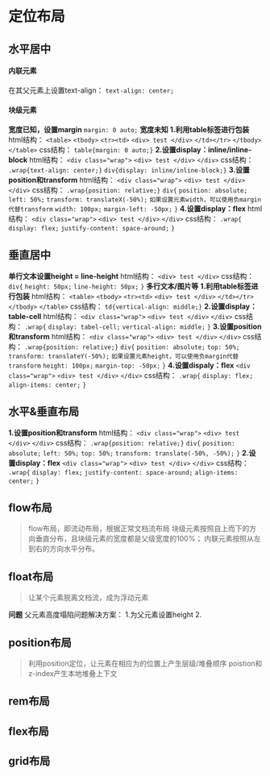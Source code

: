 # 定位布局

## 水平居中
#### 内联元素
在其父元素上设置text-align：
`text-align: center;`

#### 块级元素
**宽度已知，设置margin**
`margin: 0 auto;`
**宽度未知**
**1.利用table标签进行包装**
html结构：
`<table>`
	`<tbody>`
		`<tr><td>`
			`<div> test </div>`
		`</td></tr>`
	`</tbody>`
`</table>`
css结构：
`table{margin: 0 auto;}`
**2.设置display：inline/inline-block**
html结构：
`<div class="wrap">`
	`<div> test </div>`
`</div>`
css结构：
`.wrap{text-align: center;}`
`div{display: inline/inline-block;}`
**3.设置position和transform**
html结构：
`<div class="wrap">`
	`<div> test </div>`
`</div>`
css结构：
`.wrap{position: relative;}`
`div{`
	`position: absolute;`
	`left: 50%;`
	`transform: translateX(-50%);`
	`如果设置元素width，可以使用负margin代替transform`
	`width: 100px;`
	`margin-left: -50px;`
`}`
**4.设置display：flex**
html结构：
`<div class="wrap">`
	`<div> test </div>`
`</div>`
css结构：
`.wrap{`
	`display: flex;`
	`justify-content: space-around;`
`}`
## 垂直居中
**单行文本设置height = line-height**
html结构：
`<div> test </div>`
css结构：
`div{`
	`height: 50px;`
	`line-height: 50px;`
`}`
**多行文本/图片等**
**1.利用table标签进行包装**
html结构：
`<table>`
	`<tbody>`
		`<tr><td>`
			`<div> test </div>`
		`</td></tr>`
	`</tbody>`
`</table>`
css结构：
`td{vertical-align: middle;}`
**2.设置display：table-cell**
html结构：
`<div class="wrap">`
	`<div> test </div>`
`</div>`
css结构：
`.wrap{`
	`display: tabel-cell;`
	`vertical-align: middle;`
`}`
**3.设置position和transform**
html结构：
`<div class="wrap">`
	`<div> test </div>`
`</div>`
css结构：
`.wrap{position: relative;}`
`div{`
	`position: absolute;`
	`top: 50%;`
	`transform: translateY(-50%);`
	`如果设置元素height，可以使用负margin代替transform`
	`height: 100px;`
	`margin-top: -50px;`
`}`
**4.设置dispaly：flex**
`<div class="wrap">`
	`<div> test </div>`
`</div>`
css结构：
`.wrap{`
	`display: flex;`
	`align-items: center;`
`}`

## 水平&垂直布局
**1.设置position和transform**
html结构：
`<div class="wrap">`
	`<div> test </div>`
`</div>`
css结构：
`.wrap{position: relative;}`
`div{`
	`position: absolute;`
	`left: 50%;`
	`top: 50%;`
	`transform: translate(-50%, -50%);`
`}`
**2.设置display：flex**
`<div class="wrap">`
	`<div> test </div>`
`</div>`
css结构：
`.wrap{`
	`display: flex;`
	`justify-content: space-around;`
	`align-items: center;`
`}`

## flow布局
>flow布局，即流动布局，根据正常文档流布局
>块级元素按照自上而下的方向垂直分布，且块级元素的宽度都是父级宽度的100%；
>内联元素按照从左到右的方向水平分布。

## float布局
>让某个元素脱离文档流，成为浮动元素

**问题**
父元素高度塌陷问题解决方案：
1.为父元素设置height
2.


## position布局
>利用position定位，让元素在相应为的位置上产生层级/堆叠顺序
>poistion和z-index产生本地堆叠上下文

## rem布局
>

## flex布局
>

## grid布局
>
